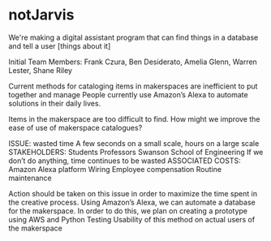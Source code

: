 # notJarvis
We're making a digital assistant program that can find things in a database and tell a user [things about it]

Initial Team Members: Frank Czura, Ben Desiderato, Amelia Glenn, Warren Lester, Shane Riley

Current methods for cataloging items in makerspaces are inefficient to put together and manage
People currently use Amazon’s Alexa to automate solutions in their daily lives.


Items in the makerspace are too difficult to find. 
How might we improve the ease of use of makerspace catalogues?

ISSUE: wasted time
A few seconds on a small scale, hours on a large scale
STAKEHOLDERS:
Students
Professors
Swanson School of Engineering
If we don’t do anything, time continues to be wasted
ASSOCIATED COSTS:
Amazon Alexa platform
Wiring
Employee compensation
Routine maintenance

Action should be taken on this issue in order to maximize the time spent in the creative process.
Using Amazon’s Alexa, we can automate a database for the makerspace.
In order to do this, we plan on creating a prototype using AWS and Python
Testing Usability of this method on actual users of the makerspace
